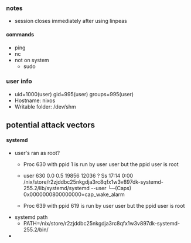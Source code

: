 ### notes
- session closes immediately after using linpeas
#### commands
- ping 
- nc
- not on system
	- sudo

### user info
- uid=1000(user) gid=995(user) groups=995(user)
- Hostname: nixos
- Writable folder: /dev/shm





## potential attack vectors

#### systemd
- user's  ran as root?
	- Proc 630 with ppid 1 is run by user user but the ppid user is root
	- user         630  0.0  0.5  19856 12036 ?        Ss   17:14   0:00 /nix/store/r2zjddbc25nkgdja3rc8qfx1w3v897dk-systemd-255.2/lib/systemd/systemd --user
  └─(Caps) 0x0000000800000000=cap_wake_alarm

	- Proc 639 with ppid 619 is run by user user but the ppid user is root
- systemd path
	- PATH=/nix/store/r2zjddbc25nkgdja3rc8qfx1w3v897dk-systemd-255.2/bin/  
- 